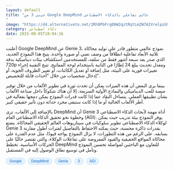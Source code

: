 ```yaml
---
layout: default
title: "جيني 3 من Google DeepMind عالم تفاعلي بالذكاء الاصطناعي
"
image: "https://d4.alternativeto.net/2Rh0PbFrgO6W2qztRqtLmZW7A2VrelpiG98NSnt4jJ8/rs:fill:1520:760:0/g:ce:0:0/YWJzOi8vZGlzdC9jb250ZW50LzE3NTQ0MTczNDU1OTkucG5n.png"
category: ذكاء اصطناعي
date: 2025-08-05T18:04:16
---
```


أعلنت Google DeepMind عن Genie 3، نموذج عالمي متطور قادر على توليد محاكاة ثلاثية الأبعاد تفاعلية انطلاقاً من وصف نصي أو صورة واحدة. يتيح هذا النموذج الجديد، الذي صدر بعد سبعة أشهر فقط من سلفه، للمستخدمين استكشاف بيئات ديناميكية بدقة 720p ومعدل تحديث يبلغ 24 إطارًا في الثانية باستخدام لوحة المفاتيح. تتيح التقنية إجراء تغييرات فورية على البيئة، مثل إضافة أو تعديل الكائنات، أو تغيير الظروف الجوية، أو إدخال شخصيات من خلال "أحداث قابلة للتخصيص".

بينما يرى البعض أن هذه الميزات يمكن أن تحدث ثورة في تطوير الألعاب من خلال توفير منصة للعب الديناميكي والنماذج الأولية السريعة، إلا أن هناك شكوكاً داخل صناعة الألعاب بشأن تطبيقها العملي. يتساءل النقاد عما إذا كانت قدرات النموذج يمكن دمجها بفعالية في أطر الألعاب الحالية أو ما إذا كانت ستبقى مجرد حداثة دون تأثير حقيقي كبير.

بالإضافة إلى الألعاب، ترى DeepMind أن Genie 3 أداة مهمة لأبحاث الذكاء الاصطناعي وخطوة نحو تحقيق الذكاء الاصطناعي العام (AGI). يوفر النموذج بيئة تدريب حيث يمكن لوكلاء الذكاء الاصطناعي تطوير سلوكيات في سيناريوهات العالم الحقيقي المحاكاة. يتمتع Genie 3 بقدرات ذاكرة محسنة، حيث يمكنه الاحتفاظ بالتفاصيل لفترات أطول مقارنة بسابقه. على الرغم من هذه التطورات، لا يزال النموذج يواجه قيودًا، مثل عدم القدرة على محاكاة المواقع الحقيقية والقيود المفروضة على تفاعلات الوكلاء، والتي تقتصر حاليًا على الحركات الأساسية. تخطط DeepMind للتعاون مع الباحثين لمواصلة تحسين النموذج وتأمل في توسيع نطاق الوصول إليه في المستقبل.

<div style="margin-top:2px; margin-bottom:2px;"><a href="https://bidjadraft.github.io/?query=Google" style="background:#e3f2fd; color:#1565c0; font-size:80%; border-radius:12px; padding:3px 10px; margin:2px 4px 2px 0; display:inline-block; border:1px solid #bbdefb; text-decoration:none;">Google</a> <a href="https://bidjadraft.github.io/?query=DeepMind" style="background:#e3f2fd; color:#1565c0; font-size:80%; border-radius:12px; padding:3px 10px; margin:2px 4px 2px 0; display:inline-block; border:1px solid #bbdefb; text-decoration:none;">DeepMind</a> <a href="https://bidjadraft.github.io/?query=Genie" style="background:#e3f2fd; color:#1565c0; font-size:80%; border-radius:12px; padding:3px 10px; margin:2px 4px 2px 0; display:inline-block; border:1px solid #bbdefb; text-decoration:none;">Genie</a> <a href="https://bidjadraft.github.io/?query=3" style="background:#e3f2fd; color:#1565c0; font-size:80%; border-radius:12px; padding:3px 10px; margin:2px 4px 2px 0; display:inline-block; border:1px solid #bbdefb; text-decoration:none;">3</a> <a href="https://bidjadraft.github.io/?query=AGI" style="background:#e3f2fd; color:#1565c0; font-size:80%; border-radius:12px; padding:3px 10px; margin:2px 4px 2px 0; display:inline-block; border:1px solid #bbdefb; text-decoration:none;">AGI</a></div><br><br>
